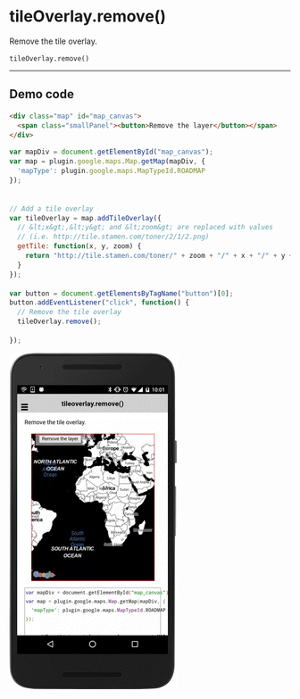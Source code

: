 # tileOverlay.remove()

Remove the tile overlay.

```
tileOverlay.remove()
```

------------------------------------------------------------------------------------------

## Demo code

```html
<div class="map" id="map_canvas">
  <span class="smallPanel"><button>Remove the layer</button></span>
</div>
```

```js
var mapDiv = document.getElementById("map_canvas");
var map = plugin.google.maps.Map.getMap(mapDiv, {
  'mapType': plugin.google.maps.MapTypeId.ROADMAP
});


// Add a tile overlay
var tileOverlay = map.addTileOverlay({
  // &lt;x&gt;,&lt;y&gt; and &lt;zoom&gt; are replaced with values
  // (i.e. http://tile.stamen.com/toner/2/1/2.png)
  getTile: function(x, y, zoom) {
    return "http://tile.stamen.com/toner/" + zoom + "/" + x + "/" + y + ".png";
  }
});

var button = document.getElementsByTagName("button")[0];
button.addEventListener("click", function() {
  // Remove the tile overlay
  tileOverlay.remove();

});

```

![](image.gif)
